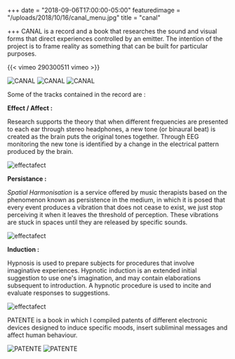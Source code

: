 +++
date = "2018-09-06T17:00:00-05:00"
featuredimage = "/uploads/2018/10/16/canal_menu.jpg"
title = "canal"

+++
CANAL is a record and a book that researches the sound and visual forms that direct experiences controlled by an emitter. The intention of the project is to frame reality as something that can be built for particular purposes.

{{< vimeo 290300511 vimeo >}}

<img class="full" src="/uploads/2018/10/16/disco_1.jpg" alt="CANAL">

<img class="full" src="/uploads/2018/10/16/disco_2.jpg" alt="CANAL">

<img class="full" src="/uploads/2018/10/16/disco_3.jpg" alt="CANAL">

Some of the tracks contained in the record are :

**Effect / Affect :**

Research supports the theory that when different frequencies are presented to each ear through stereo headphones, a new tone (or binaural beat) is created as the brain puts the original tones together. Through EEG monitoring the new tone is identified by a change in the electrical pattern produced by the brain.

<img class="full" src="/uploads/2018/10/16/effectafect.jpg" alt="effectafect">

**Persistance :**

_Spatial Harmonisation_ is a service offered by music therapists based on the phenomenon known as persistence in the medium, in which it is posed that every event produces a vibration that does not cease to exist, we just stop perceiving it when it leaves the threshold of perception. These vibrations are stuck in spaces until they are released by specific sounds.

<img class="full" src="/uploads/2018/10/16/persistance.jpg" alt="effectafect">

**Induction :**

Hypnosis is used to prepare subjects for procedures that involve imaginative experiences. Hypnotic induction is an extended initial suggestion to use one's imagination, and may contain elaborations subsequent to introduction. A hypnotic procedure is used to incite and evaluate responses to suggestions.

<img class="full" src="/uploads/2018/10/16/effectafect.jpg" alt="effectafect">

PATENTE is a book in which I compiled patents of different electronic devices designed to induce specific moods, insert subliminal messages and affect human behaviour.

<img class="full" src="/uploads/2018/10/16/libro_1.jpg" alt="PATENTE">

<img class="full" src="/uploads/2018/10/16/libro_2.jpg" alt="PATENTE">